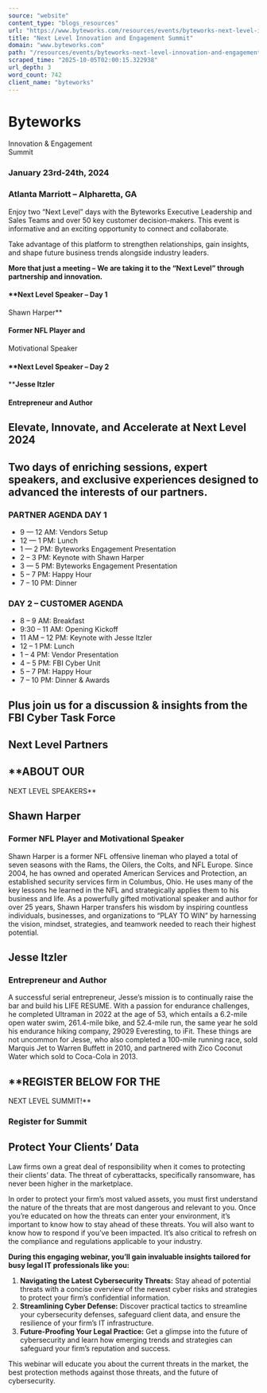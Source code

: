 ```yaml
---
source: "website"
content_type: "blogs_resources"
url: "https://www.byteworks.com/resources/events/byteworks-next-level-innovation-and-engagement-summit-partners/"
title: "Next Level Innovation and Engagement Summit"
domain: "www.byteworks.com"
path: "/resources/events/byteworks-next-level-innovation-and-engagement-summit-partners/"
scraped_time: "2025-10-05T02:00:15.322938"
url_depth: 3
word_count: 742
client_name: "byteworks"
---
```


# Byteworks  
Innovation & Engagement  
Summit

### **January 23rd-24th, 2024**

### Atlanta Marriott – Alpharetta, GA

Enjoy two “Next Level” days with the Byteworks Executive Leadership and Sales Teams and over 50 key customer decision-makers. This event is informative and an exciting opportunity to connect and collaborate.

Take advantage of this platform to strengthen relationships, gain insights, and shape future business trends alongside industry leaders.

**More that just a meeting – We are taking it to the “Next Level” through partnership and innovation.**

#### **Next Level Speaker – Day 1  
Shawn Harper**

#### Former NFL Player and  
Motivational Speaker

#### **Next Level Speaker – Day 2  
****Jesse Itzler**

#### Entrepreneur and Author

## **Elevate, Innovate, and Accelerate at Next Level 2024**

## Two days of enriching sessions, expert speakers, and exclusive experiences designed to advanced the interests of our partners.

### **PARTNER AGENDA DAY 1**

*   9 — 12 AM: Vendors Setup
*   12 — 1 PM: Lunch
*   1 — 2 PM: Byteworks Engagement Presentation
*   2 – 3 PM: Keynote with Shawn Harper
*   3 — 5 PM: Byteworks Engagement Presentation
*   5 – 7 PM: Happy Hour
*   7 – 10 PM: Dinner

### **DAY 2 – CUSTOMER AGENDA**

*   8 – 9 AM: Breakfast
*   9:30 – 11 AM: Opening Kickoff
*   11 AM – 12 PM: Keynote with Jesse Itzler
*   12 – 1 PM: Lunch
*   1 – 4 PM: Vendor Presentation
*   4 – 5 PM: FBI Cyber Unit
*   5 – 7 PM: Happy Hour
*   7 – 10 PM: Dinner & Awards

## **Plus join us for a discussion & insights from the FBI Cyber Task Force**

## **Next Level Partners**

## **ABOUT OUR  
NEXT LEVEL SPEAKERS**

## **Shawn Harper**

### Former NFL Player and Motivational Speaker

Shawn Harper is a former NFL offensive lineman who played a total of seven seasons with the Rams, the Oilers, the Colts, and NFL Europe. Since 2004, he has owned and operated American Services and Protection, an established security services firm in Columbus, Ohio. He uses many of the key lessons he learned in the NFL and strategically applies them to his business and life. As a powerfully gifted motivational speaker and author for over 25 years, Shawn Harper transfers his wisdom by inspiring countless individuals, businesses, and organizations to “PLAY TO WIN” by harnessing the vision, mindset, strategies, and teamwork needed to reach their highest potential.

## Jesse Itzler

### Entrepreneur and Author

A successful serial entrepreneur, Jesse’s mission is to continually raise the bar and build his LIFE RESUME. With a passion for endurance challenges, he completed Ultraman in 2022 at the age of 53, which entails a 6.2-mile open water swim, 261.4-mile bike, and 52.4-mile run, the same year he sold his endurance hiking company, 29029 Everesting, to iFit. These things are not uncommon for Jesse, who also completed a 100-mile running race, sold Marquis Jet to Warren Buffett in 2010, and partnered with Zico Coconut Water which sold to Coca-Cola in 2013.

## **REGISTER BELOW FOR THE  
NEXT LEVEL SUMMIT!**

### Register for Summit

## Protect Your Clients’ Data

Law firms own a great deal of responsibility when it comes to protecting their clients’ data. The threat of cyberattacks, specifically ransomware, has never been higher in the marketplace.

In order to protect your firm’s most valued assets, you must first understand the nature of the threats that are most dangerous and relevant to you. Once you’re educated on how the threats can enter your environment, it’s important to know how to stay ahead of these threats. You will also want to know how to respond if you’ve been impacted. It’s also critical to refresh on the compliance and regulations applicable to your industry.

**During this engaging webinar, you’ll gain invaluable insights tailored for busy legal IT professionals like you:**

1.  **Navigating the Latest Cybersecurity Threats:** Stay ahead of potential threats with a concise overview of the newest cyber risks and strategies to protect your firm’s confidential information.
2.  **Streamlining Cyber Defense:** Discover practical tactics to streamline your cybersecurity defenses, safeguard client data, and ensure the resilience of your firm’s IT infrastructure.
3.  **Future-Proofing Your Legal Practice:** Get a glimpse into the future of cybersecurity and learn how emerging trends and strategies can safeguard your firm’s reputation and success.

This webinar will educate you about the current threats in the market, the best protection methods against those threats, and the future of cybersecurity.